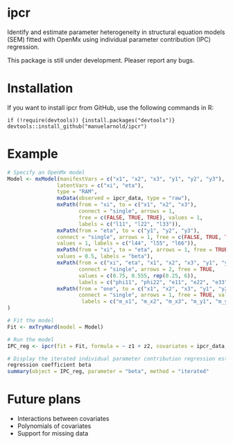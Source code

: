 # ipcr

Identify and estimate parameter heterogeneity in structural equation 
models (SEM) fitted with OpenMx using individual parameter contribution (IPC)
regression. 

This package is still under development. Pleaser report any bugs.

# Installation
If you want to install ipcr from GitHub, use the following commands in R:

```{r, eval=FALSE}
if (!require(devtools)) {install.packages("devtools")}
devtools::install_github("manuelarnold/ipcr")
```

# Example
``` r
# Specify an OpenMx model
Model <- mxModel(manifestVars = c("x1", "x2", "x3", "y1", "y2", "y3"),
                latentVars = c("xi", "eta"),
                type = "RAM",
                mxData(observed = ipcr_data, type = "raw"),
                mxPath(from = "xi", to = c("x1", "x2", "x3"),
                       connect = "single", arrows = 1,
                       free = c(FALSE, TRUE, TRUE), values = 1,
                       labels = c("l11", "l22", "l33")),
                mxPath(from = "eta", to = c("y1", "y2", "y3"),
                connect = "single", arrows = 1, free = c(FALSE, TRUE, TRUE),
                values = 1, labels = c("l44", "l55", "l66")),
                mxPath(from = "xi", to = "eta", arrows = 1, free = TRUE,
                values = 0.5, labels = "beta"),
                mxPath(from = c("xi", "eta", "x1", "x2", "x3", "y1", "y2", "y3"),
                       connect = "single", arrows = 2, free = TRUE,
                       values = c(0.75, 0.555, rep(0.25, 6)),
                       labels = c("phi11", "phi22", "e11", "e22", "e33", "e44", "e55", "e66")),
                mxPath(from = "one", to = c("x1", "x2", "x3", "y1", "y2", "y3"),
                       connect = "single", arrows = 1, free = TRUE, values = 0,
                        labels = c("m_x1", "m_x2", "m_x3", "m_y1", "m_y2", "m_y3"))
)

# Fit the model
Fit <- mxTryHard(model = Model)

# Run the model
IPC_reg <- ipcr(fit = Fit, formula = ~ z1 + z2, covariates = ipcr_data, iterate = TRUE)

# Display the iterated individual parameter contribution regression estimates of the
regression coefficient beta
summary(object = IPC_reg, parameter = "beta", method = "iterated"
```

# Future plans
* Interactions between covariates
* Polynomials of covariates
* Support for missing data
